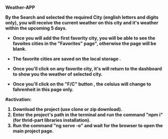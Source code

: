 <b>Weather-APP<b>

By the Search and selected the required City (english letters and digits only), you will receive the current weather on this city and it's weather within the upcoming 5 days.

* Once you will add the first favority city, you will be able to see the favoites cities in the "Favorites" page", otherwise the page will be blank.
* The favorite cities are saved on the <b> local storage <b>.
* Once you'll click on any favorite city, it's will return to the dashboard to show you the weather of selected city.

* Once you'll click on the "F/C" button  , the celsius will change to fahrenheit in this page only.

#activation:
1) Download the project (use clone or zip download).
2) Enter the project's path in the terminal and run the command "npm i" (for thrid-part libraries installation).
3) Run the command "ng serve -o" and wait for the browser to open the main project page.

